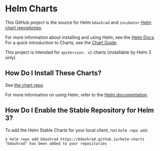 # Helm Charts

This GitHub project is the source for Helm `bdashrad` and `incubator` [Helm chart repositories](https://bdashrad.github.io/helm-charts).

For more information about installing and using Helm, see the
[Helm Docs](https://helm.sh/docs/). For a quick introduction to Charts, see the [Chart Guide](https://helm.sh/docs/topics/charts/).

This project is intended for `apiVersion: v2` charts (installable by Helm 3 only).
## How Do I Install These Charts?

See [the chart repo](https://bdashrad.github.io/helm-charts)

For more information on using Helm, refer to the [Helm documentation](https://github.com/kubernetes/helm#docs).

## How Do I Enable the Stable Repository for Helm 3?

To add the Helm Stable Charts for your local client, run `helm repo add`:

```
$ helm repo add bdashrad https://bdashrad.github.io/helm-charts
"bdashrad" has been added to your repositories
```
